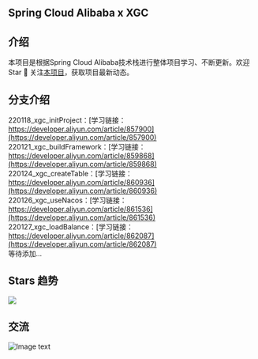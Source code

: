 
##  Spring Cloud Alibaba x XGC
## 介绍
本项目是根据Spring Cloud Alibaba技术栈进行整体项目学习、不断更新。欢迎 Star 🌟 关注[本项目](https://github.com/CoderXGC/springcloud-alibaba/)，获取项目最新动态。

## 分支介绍
  220118_xgc_initProject：[学习链接：https://developer.aliyun.com/article/857900](https://developer.aliyun.com/article/857900)  
  220121_xgc_buildFramework：[学习链接：https://developer.aliyun.com/article/859868](https://developer.aliyun.com/article/859868)  
  220124_xgc_createTable：[学习链接：https://developer.aliyun.com/article/860936](https://developer.aliyun.com/article/860936)  
  220126_xgc_useNacos：[学习链接：https://developer.aliyun.com/article/861536](https://developer.aliyun.com/article/861536)  
  220127_xgc_loadBalance：[学习链接：https://developer.aliyun.com/article/862087](https://developer.aliyun.com/article/862087)  
  等待添加...
  
## Stars 趋势

<a href="https://github.com/CoderXGC/springcloud-alibaba/stargazers" target="_blank"><img src="https://starchart.cc/CoderXGC/springcloud-alibaba.svg" /></a>
## 交流
![Image text](https://i.loli.net/2021/11/29/Rm1SX7JWPBEDsat.png)
